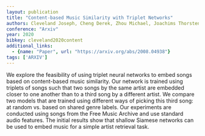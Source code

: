 ```yaml
---
layout: publication
title: "Content-based Music Similarity with Triplet Networks"
authors: Cleveland Joseph, Cheng Derek, Zhou Michael, Joachims Thorsten, Turnbull Douglas
conference: "Arxiv"
year: 2020
bibkey: cleveland2020content
additional_links:
  - {name: "Paper", url: "https://arxiv.org/abs/2008.04938"}
tags: ['ARXIV']
---
```

We explore the feasibility of using triplet neural networks to embed songs based
on content-based music similarity. Our network is trained using triplets of
songs such that two songs by the same artist are embedded closer to one another
than to a third song by a different artist. We compare two models that are
trained using different ways of picking this third song: at random vs. based on
shared genre labels. Our experiments are conducted using songs from the Free
Music Archive and use standard audio features. The initial results show that
shallow Siamese networks can be used to embed music for a simple artist
retrieval task.
